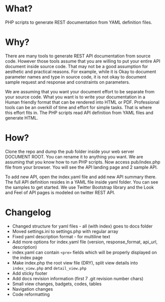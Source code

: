 

What?
================================
PHP scripts to generate REST documentation from YAML definition files. 

Why?
=======
There are many tools to generate REST API documentation from source code. However those tools assume that 
you are willing to put your entire API document inside source code. That may not be a good assumption for
aesthetic and practical reasons. For example, while it is Okay to document parameter names and type in source 
code, it is not okay to document sample request and response and constraints on parameters.

We are assuming that you want your document effort to be separate from your source code. What you want is to
write your documentation in a Human friendly format that can be rendered into HTML or PDF. Professional tools 
can be an overkill of time and effort for simple tasks. That is where this effort fits in. The PHP scripts
read API definition from YAML files and generate HTML. 

How?
=======

Clone the repo and dump the pub folder inside your web server DOCUMENT ROOT. You can rename it to anything you 
want. We are assuming that you know how to run PHP scripts. Now access pub/index.php file from your browser. 
You will see the API landing page and 2 sample API. 

To add new API, open the index.yaml file and add new API summary there. The full API definition resides
in a YAML file inside yaml folder. You can see the samples to get started. We use Twitter Bootstrap library 
and the Look and Feel of API pages is modeled on twitter REST API.



Changelog
=======
* Changed structure for yaml files - all (with index) goes to docs folder
* Moved settings.ini to settings.php with regular array
* Fixed yaml description format - for multiline text
* Add more options for index.yaml file (version, response_format, api_url, description)
* index.yaml can contain `<pre>` fields which will be properly displayed on the index page
* Make index.php the root view file (DRY), split view details into `index_view.php` and `detail_view.php`
* Add sticky footer
* Add docs revision information (first 7 .git revision number chars)
* Small view changes, badgets, codes, tables
* Navigation changes
* Code reformatting

